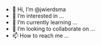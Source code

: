 - 👋 Hi, I’m @jwierdsma
- 👀 I’m interested in ...
- 🌱 I’m currently learning ...
- 💞️ I’m looking to collaborate on ...
- 📫 How to reach me ...

<!---
jwierdsma/jeierdsma is a ✨ special ✨ repository because its `README.md` (this file) appears on your GitHub profile.
You can click the Preview link to take a look at your changes.
--->
